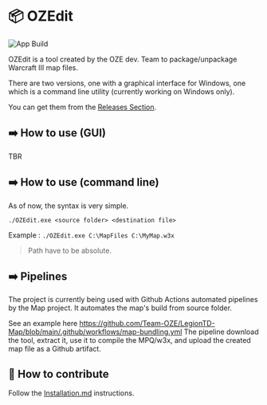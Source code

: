 # 📦 OZEdit

![App Build](https://github.com/Team-OZE/OZEdit/workflows/App%20Build/badge.svg?branch=main)

OZEdit is a tool created by the OZE dev. Team to package/unpackage Warcraft III map files.

There are two versions, one with a graphical interface for Windows, one which is a command line utility (currently working on Windows only).

You can get them from the [Releases Section](https://github.com/Team-OZE/OZEdit/releases).

## ➡️ How to use (GUI)

TBR

## ➡️ How to use (command line)

As of now, the syntax is very simple.

`./OZEdit.exe <source folder> <destination file>`

Example : `./OZEdit.exe C:\MapFiles C:\MyMap.w3x`

> Path have to be absolute.

## ➡️ Pipelines

The project is currently being used with Github Actions automated pipelines by the Map project. It automates the map's build from source folder.

See an example here https://github.com/Team-OZE/LegionTD-Map/blob/main/.github/workflows/map-bundling.yml 
The pipeline download the tool, extract it, use it to compile the MPQ/w3x, and upload the created map file as a Github artifact.

## 💪 How to contribute

Follow the [Installation.md](Installation.md) instructions.
